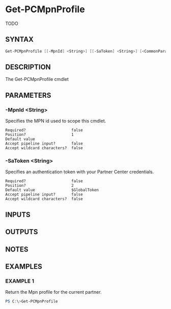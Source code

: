 # Get-PCMpnProfile

TODO

## SYNTAX

```powershell
Get-PCMpnProfile [[-MpnId] <String>] [[-SaToken] <String>] [<CommonParameters>]
```

## DESCRIPTION

The Get-PCMpnProfile cmdlet

## PARAMETERS

### -MpnId &lt;String&gt;

Specifies the MPN id used to scope this cmdlet.

```
Required?                    false
Position?                    1
Default value
Accept pipeline input?       false
Accept wildcard characters?  false
```

### -SaToken &lt;String&gt;

Specifies an authentication token with your Partner Center credentials.

```
Required?                    false
Position?                    2
Default value                $GlobalToken
Accept pipeline input?       false
Accept wildcard characters?  false
```

## INPUTS

## OUTPUTS

## NOTES

## EXAMPLES

### EXAMPLE 1

Return the Mpn profile for the current partner.

```powershell
PS C:\>Get-PCMpnProfile
```
